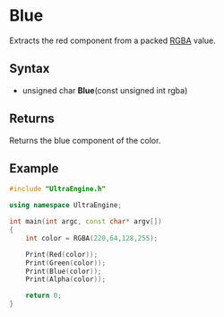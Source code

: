 # Blue

Extracts the red component from a packed [RGBA](RGBA.md) value.

## Syntax

- unsigned char **Blue**(const unsigned int rgba)

## Returns

Returns the blue component of the color.

## Example

```c++
#include "UltraEngine.h"

using namespace UltraEngine;

int main(int argc, const char* argv[])
{
    int color = RGBA(220,64,128,255);

    Print(Red(color));
    Print(Green(color));
    Print(Blue(color));
    Print(Alpha(color));

    return 0;
}
```
